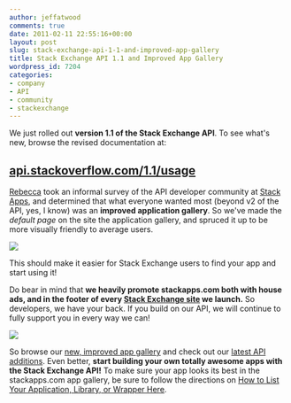 ```yaml
---
author: jeffatwood
comments: true
date: 2011-02-11 22:55:16+00:00
layout: post
slug: stack-exchange-api-1-1-and-improved-app-gallery
title: Stack Exchange API 1.1 and Improved App Gallery
wordpress_id: 7204
categories:
- company
- API
- community
- stackexchange
---
```



We just rolled out **version 1.1 of the Stack Exchange API**. To see what's new, browse the revised documentation at:





## [api.stackoverflow.com/1.1/usage](http://api.stackoverflow.com/1.1/usage)





[Rebecca](http://blog.stackoverflow.com/2011/01/welcome-valued-associate-rebecca-chernoff/) took an informal survey of the API developer community at [Stack Apps](http://stackapps.com), and determined that what everyone wanted most (beyond v2 of the API, yes, I know) was an **improved application gallery**. So we've made the _default page_ on the site the application gallery, and spruced it up to be more visually friendly to average users.



[![](/blog/images/2011-02-11-stack-exchange-api-1-1-and-improved-app-gallery/stackapps-new-homepage.png)](http://stackapps.com/)



This should make it easier for Stack Exchange users to find your app and start using it!



Do bear in mind that **we heavily promote stackapps.com both with house ads, and in the footer of every [Stack Exchange site](http://stackexchange.com/sites) we launch.** So developers, we have your back. If you build on our API, we will continue to fully support you in every way we can!



![](/blog/images/2011-02-11-stack-exchange-api-1-1-and-improved-app-gallery/api-house-ads-links.png)



So browse our [new, improved app gallery](http://stackapps.com) and check out our [latest API additions](http://api.stackoverflow.com/1.1/usage). Even better, **start building your own totally awesome apps with the Stack Exchange API!** To make sure your app looks its best in the stackapps.com app gallery, be sure to follow the directions on [How to List Your Application, Library, or Wrapper Here](http://stackapps.com/questions/7/how-to-list-your-application-library-wrapper-here).

